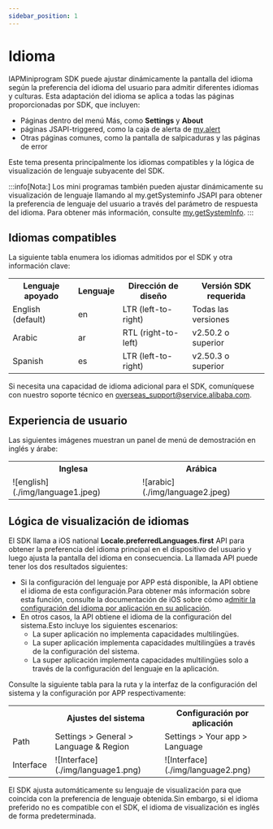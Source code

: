 ```yaml
---
sidebar_position: 1
---
```


# Idioma

IAPMiniprogram SDK puede ajustar dinámicamente la pantalla del idioma según la preferencia del idioma del usuario para admitir diferentes idiomas y culturas. Esta adaptación del idioma se aplica a todas las páginas proporcionadas por SDK, que incluyen:

- Páginas dentro del menú Más, como **Settings** y **About**
- páginas JSAPI-triggered, como la caja de alerta de [my.alert](/)
- Otras páginas comunes, como la pantalla de salpicaduras y las páginas de error

Este tema presenta principalmente los idiomas compatibles y la lógica de visualización de lenguaje subyacente del SDK.

:::info[Nota:]
Los mini programas también pueden ajustar dinámicamente su visualización de lenguaje llamando al my.getSysteminfo JSAPI para obtener la preferencia de lenguaje del usuario a través del parámetro de respuesta del idioma. Para obtener más información, consulte [my.getSystemInfo](/).
:::

## Idiomas compatibles
La siguiente tabla enumera los idiomas admitidos por el SDK y otra información clave:


<table>
    <tr>
        <th>Lenguaje apoyado</th>
        <th>Lenguaje</th>
        <th>Dirección de diseño</th>
        <th>Versión SDK requerida</th>
    </tr>
    <tr>
        <td>English (default)</td>
        <td>en</td>
        <td>LTR (left-to-right)</td>
        <td>Todas las versiones</td>
    </tr>
    <tr>
        <td>Arabic</td>
        <td>ar</td>
        <td>RTL (right-to-left)</td>
        <td>v2.50.2 o superior</td>
    </tr>
    <tr>
        <td>Spanish</td>
        <td>es</td>
        <td>LTR (left-to-right)</td>
        <td>v2.50.3 o superior</td>
    </tr>
</table>

Si necesita una capacidad de idioma adicional para el SDK, comuníquese con nuestro soporte técnico en <a href="mailto:overseas_support@service.alibaba.com.">overseas_support@service.alibaba.com.</a>


## Experiencia de usuario
Las siguientes imágenes muestran un panel de menú de demostración en inglés y árabe:


<table>
    <tr>
        <th>Inglesa</th>
        <th>Arábica</th>
    </tr>
    <tr>
        <td>![english](./img/language1.jpeg)</td>
        <td>![arabic](./img/language2.jpeg)</td>
    </tr>
</table>


## Lógica de visualización de idiomas

El SDK llama a iOS national **Locale.preferredLanguages.first** API para obtener la preferencia del idioma principal en el dispositivo del usuario y luego ajusta la pantalla del idioma en consecuencia. La llamada API puede tener los dos resultados siguientes:

- Si la configuración del lenguaje por APP está disponible, la API obtiene el idioma de esta configuración.Para obtener más información sobre esta función, consulte la documentación de iOS sobre cómo a[dmitir la configuración del idioma por aplicación en su aplicación](/).
- En otros casos, la API obtiene el idioma de la configuración del sistema.Esto incluye los siguientes escenarios:
    - La super aplicación no implementa capacidades multilingües.
    - La super aplicación implementa capacidades multilingües a través de la configuración del sistema.
    - La super aplicación implementa capacidades multilingües solo a través de la configuración del lenguaje en la aplicación.

Consulte la siguiente tabla para la ruta y la interfaz de la configuración del sistema y la configuración por APP respectivamente:

<table>
    <tr>
        <th></th>
        <th>Ajustes del sistema</th>
        <th>Configuración por aplicación</th>
    </tr>
    <tr>
        <td>Path</td>
        <td>Settings > General > Language & Region</td>
        <td>Settings > Your app > Language</td>
    </tr>
    <tr>
        <td>Interface</td>
        <td>![Interface](./img/language1.png)</td>
        <td>![Interface](./img/language2.png)</td>
    </tr>
</table>

El SDK ajusta automáticamente su lenguaje de visualización para que coincida con la preferencia de lenguaje obtenida.Sin embargo, si el idioma preferido no es compatible con el SDK, el idioma de visualización es inglés de forma predeterminada.


